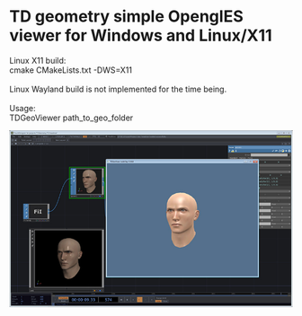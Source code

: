 # TD geometry simple OpenglES viewer for Windows and Linux/X11
Linux X11 build:<br>
cmake CMakeLists.txt -DWS=X11<br><br>
Linux Wayland build is not implemented for the time being.<br><br>
Usage:<br>
TDGeoViewer path_to_geo_folder

![Screenshot](/samples/TDGeoViewer/img/tdgeoview.png)
